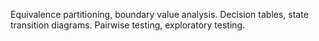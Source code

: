 Equivalence partitioning, boundary value analysis.
Decision tables, state transition diagrams.
Pairwise testing, exploratory testing.
